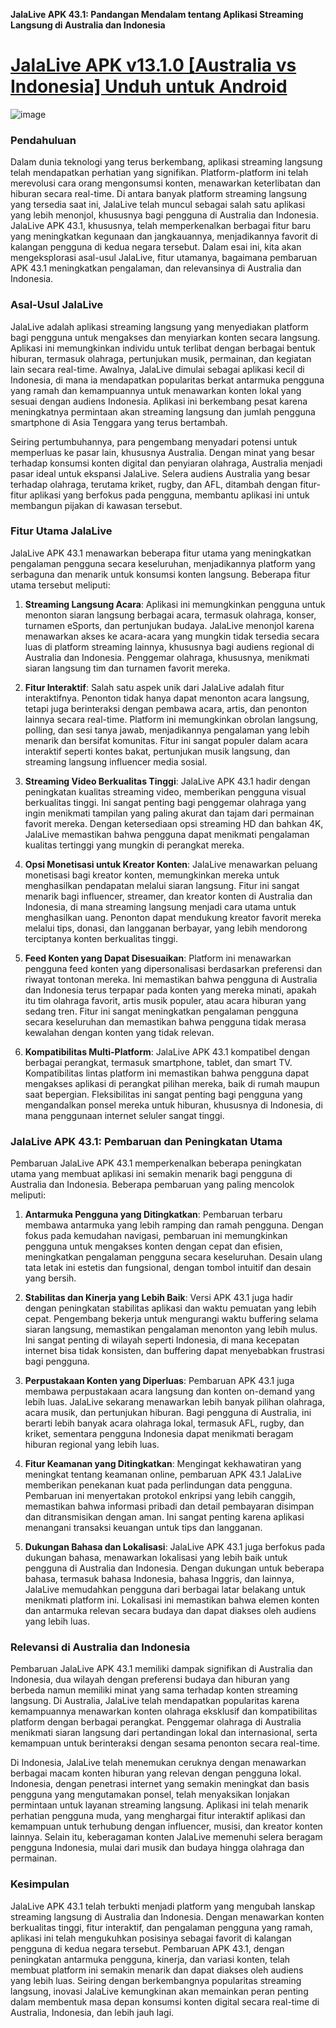 **JalaLive APK 43.1: Pandangan Mendalam tentang Aplikasi Streaming Langsung di Australia dan Indonesia**

# [JalaLive APK v13.1.0 [Australia vs Indonesia] Unduh untuk Android](https://jalalive-6-apk.id.modfyp.com/)

![image](https://github.com/user-attachments/assets/6b9cbb7d-ebc9-4155-a5bc-6bb21df49ba7)

### Pendahuluan
Dalam dunia teknologi yang terus berkembang, aplikasi streaming langsung telah mendapatkan perhatian yang signifikan. Platform-platform ini telah merevolusi cara orang mengonsumsi konten, menawarkan keterlibatan dan hiburan secara real-time. Di antara banyak platform streaming langsung yang tersedia saat ini, JalaLive telah muncul sebagai salah satu aplikasi yang lebih menonjol, khususnya bagi pengguna di Australia dan Indonesia. JalaLive APK 43.1, khususnya, telah memperkenalkan berbagai fitur baru yang meningkatkan kegunaan dan jangkauannya, menjadikannya favorit di kalangan pengguna di kedua negara tersebut. Dalam esai ini, kita akan mengeksplorasi asal-usul JalaLive, fitur utamanya, bagaimana pembaruan APK 43.1 meningkatkan pengalaman, dan relevansinya di Australia dan Indonesia.

### Asal-Usul JalaLive
JalaLive adalah aplikasi streaming langsung yang menyediakan platform bagi pengguna untuk mengakses dan menyiarkan konten secara langsung. Aplikasi ini memungkinkan individu untuk terlibat dengan berbagai bentuk hiburan, termasuk olahraga, pertunjukan musik, permainan, dan kegiatan lain secara real-time. Awalnya, JalaLive dimulai sebagai aplikasi kecil di Indonesia, di mana ia mendapatkan popularitas berkat antarmuka pengguna yang ramah dan kemampuannya untuk menawarkan konten lokal yang sesuai dengan audiens Indonesia. Aplikasi ini berkembang pesat karena meningkatnya permintaan akan streaming langsung dan jumlah pengguna smartphone di Asia Tenggara yang terus bertambah.

Seiring pertumbuhannya, para pengembang menyadari potensi untuk memperluas ke pasar lain, khususnya Australia. Dengan minat yang besar terhadap konsumsi konten digital dan penyiaran olahraga, Australia menjadi pasar ideal untuk ekspansi JalaLive. Selera audiens Australia yang besar terhadap olahraga, terutama kriket, rugby, dan AFL, ditambah dengan fitur-fitur aplikasi yang berfokus pada pengguna, membantu aplikasi ini untuk membangun pijakan di kawasan tersebut. 

### Fitur Utama JalaLive
JalaLive APK 43.1 menawarkan beberapa fitur utama yang meningkatkan pengalaman pengguna secara keseluruhan, menjadikannya platform yang serbaguna dan menarik untuk konsumsi konten langsung. Beberapa fitur utama tersebut meliputi:

1. **Streaming Langsung Acara**:
   Aplikasi ini memungkinkan pengguna untuk menonton siaran langsung berbagai acara, termasuk olahraga, konser, turnamen eSports, dan pertunjukan budaya. JalaLive menonjol karena menawarkan akses ke acara-acara yang mungkin tidak tersedia secara luas di platform streaming lainnya, khususnya bagi audiens regional di Australia dan Indonesia. Penggemar olahraga, khususnya, menikmati siaran langsung tim dan turnamen favorit mereka.

2. **Fitur Interaktif**:
   Salah satu aspek unik dari JalaLive adalah fitur interaktifnya. Penonton tidak hanya dapat menonton acara langsung, tetapi juga berinteraksi dengan pembawa acara, artis, dan penonton lainnya secara real-time. Platform ini memungkinkan obrolan langsung, polling, dan sesi tanya jawab, menjadikannya pengalaman yang lebih menarik dan bersifat komunitas. Fitur ini sangat populer dalam acara interaktif seperti kontes bakat, pertunjukan musik langsung, dan streaming langsung influencer media sosial.

3. **Streaming Video Berkualitas Tinggi**:
   JalaLive APK 43.1 hadir dengan peningkatan kualitas streaming video, memberikan pengguna visual berkualitas tinggi. Ini sangat penting bagi penggemar olahraga yang ingin menikmati tampilan yang paling akurat dan tajam dari permainan favorit mereka. Dengan ketersediaan opsi streaming HD dan bahkan 4K, JalaLive memastikan bahwa pengguna dapat menikmati pengalaman kualitas tertinggi yang mungkin di perangkat mereka.

4. **Opsi Monetisasi untuk Kreator Konten**:
   JalaLive menawarkan peluang monetisasi bagi kreator konten, memungkinkan mereka untuk menghasilkan pendapatan melalui siaran langsung. Fitur ini sangat menarik bagi influencer, streamer, dan kreator konten di Australia dan Indonesia, di mana streaming langsung menjadi cara utama untuk menghasilkan uang. Penonton dapat mendukung kreator favorit mereka melalui tips, donasi, dan langganan berbayar, yang lebih mendorong terciptanya konten berkualitas tinggi.

5. **Feed Konten yang Dapat Disesuaikan**:
   Platform ini menawarkan pengguna feed konten yang dipersonalisasi berdasarkan preferensi dan riwayat tontonan mereka. Ini memastikan bahwa pengguna di Australia dan Indonesia terus terpapar pada konten yang mereka minati, apakah itu tim olahraga favorit, artis musik populer, atau acara hiburan yang sedang tren. Fitur ini sangat meningkatkan pengalaman pengguna secara keseluruhan dan memastikan bahwa pengguna tidak merasa kewalahan dengan konten yang tidak relevan.

6. **Kompatibilitas Multi-Platform**:
   JalaLive APK 43.1 kompatibel dengan berbagai perangkat, termasuk smartphone, tablet, dan smart TV. Kompatibilitas lintas platform ini memastikan bahwa pengguna dapat mengakses aplikasi di perangkat pilihan mereka, baik di rumah maupun saat bepergian. Fleksibilitas ini sangat penting bagi pengguna yang mengandalkan ponsel mereka untuk hiburan, khususnya di Indonesia, di mana penggunaan internet seluler sangat tinggi.

### JalaLive APK 43.1: Pembaruan dan Peningkatan Utama
Pembaruan JalaLive APK 43.1 memperkenalkan beberapa peningkatan utama yang membuat aplikasi ini semakin menarik bagi pengguna di Australia dan Indonesia. Beberapa pembaruan yang paling mencolok meliputi:

1. **Antarmuka Pengguna yang Ditingkatkan**:
   Pembaruan terbaru membawa antarmuka yang lebih ramping dan ramah pengguna. Dengan fokus pada kemudahan navigasi, pembaruan ini memungkinkan pengguna untuk mengakses konten dengan cepat dan efisien, meningkatkan pengalaman pengguna secara keseluruhan. Desain ulang tata letak ini estetis dan fungsional, dengan tombol intuitif dan desain yang bersih.

2. **Stabilitas dan Kinerja yang Lebih Baik**:
   Versi APK 43.1 juga hadir dengan peningkatan stabilitas aplikasi dan waktu pemuatan yang lebih cepat. Pengembang bekerja untuk mengurangi waktu buffering selama siaran langsung, memastikan pengalaman menonton yang lebih mulus. Ini sangat penting di wilayah seperti Indonesia, di mana kecepatan internet bisa tidak konsisten, dan buffering dapat menyebabkan frustrasi bagi pengguna.

3. **Perpustakaan Konten yang Diperluas**:
   Pembaruan APK 43.1 juga membawa perpustakaan acara langsung dan konten on-demand yang lebih luas. JalaLive sekarang menawarkan lebih banyak pilihan olahraga, acara musik, dan pertunjukan hiburan. Bagi pengguna di Australia, ini berarti lebih banyak acara olahraga lokal, termasuk AFL, rugby, dan kriket, sementara pengguna Indonesia dapat menikmati beragam hiburan regional yang lebih luas.

4. **Fitur Keamanan yang Ditingkatkan**:
   Mengingat kekhawatiran yang meningkat tentang keamanan online, pembaruan APK 43.1 JalaLive memberikan penekanan kuat pada perlindungan data pengguna. Pembaruan ini menyertakan protokol enkripsi yang lebih canggih, memastikan bahwa informasi pribadi dan detail pembayaran disimpan dan ditransmisikan dengan aman. Ini sangat penting karena aplikasi menangani transaksi keuangan untuk tips dan langganan.

5. **Dukungan Bahasa dan Lokalisasi**:
   JalaLive APK 43.1 juga berfokus pada dukungan bahasa, menawarkan lokalisasi yang lebih baik untuk pengguna di Australia dan Indonesia. Dengan dukungan untuk beberapa bahasa, termasuk bahasa Indonesia, bahasa Inggris, dan lainnya, JalaLive memudahkan pengguna dari berbagai latar belakang untuk menikmati platform ini. Lokalisasi ini memastikan bahwa elemen konten dan antarmuka relevan secara budaya dan dapat diakses oleh audiens yang lebih luas.

### Relevansi di Australia dan Indonesia
Pembaruan JalaLive APK 43.1 memiliki dampak signifikan di Australia dan Indonesia, dua wilayah dengan preferensi budaya dan hiburan yang berbeda namun memiliki minat yang sama terhadap konten streaming langsung. Di Australia, JalaLive telah mendapatkan popularitas karena kemampuannya menawarkan konten olahraga eksklusif dan kompatibilitas platform dengan berbagai perangkat. Penggemar olahraga di Australia menikmati siaran langsung dari pertandingan lokal dan internasional, serta kemampuan untuk berinteraksi dengan sesama penonton secara real-time.

Di Indonesia, JalaLive telah menemukan ceruknya dengan menawarkan berbagai macam konten hiburan yang relevan dengan pengguna lokal. Indonesia, dengan penetrasi internet yang semakin meningkat dan basis pengguna yang mengutamakan ponsel, telah menyaksikan lonjakan permintaan untuk layanan streaming langsung. Aplikasi ini telah menarik perhatian pengguna muda, yang menghargai fitur interaktif aplikasi dan kemampuan untuk terhubung dengan influencer, musisi, dan kreator konten lainnya. Selain itu, keberagaman konten JalaLive memenuhi selera beragam pengguna Indonesia, mulai dari musik dan budaya hingga olahraga dan permainan.

### Kesimpulan
JalaLive APK 43.1 telah terbukti menjadi platform yang mengubah lanskap streaming langsung di Australia dan Indonesia. Dengan menawarkan konten berkualitas tinggi, fitur interaktif, dan pengalaman pengguna yang ramah, aplikasi ini telah mengukuhkan posisinya sebagai favorit di kalangan pengguna di kedua negara tersebut. Pembaruan APK 43.1, dengan peningkatan antarmuka pengguna, kinerja, dan variasi konten, telah membuat platform ini semakin menarik dan dapat diakses oleh audiens yang lebih luas. Seiring dengan berkembangnya popularitas streaming langsung, inovasi JalaLive kemungkinan akan memainkan peran penting dalam membentuk masa depan konsumsi konten digital secara real-time di Australia, Indonesia, dan lebih jauh lagi.
